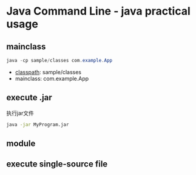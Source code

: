 # Java Command Line - java practical usage

## mainclass

```java
java -cp sample/classes com.example.App
```

- [classpath](): sample/classes
- mainclass: com.example.App

## execute .jar

执行jar文件

```bash
java -jar MyProgram.jar
```

## module

## execute single-source file
